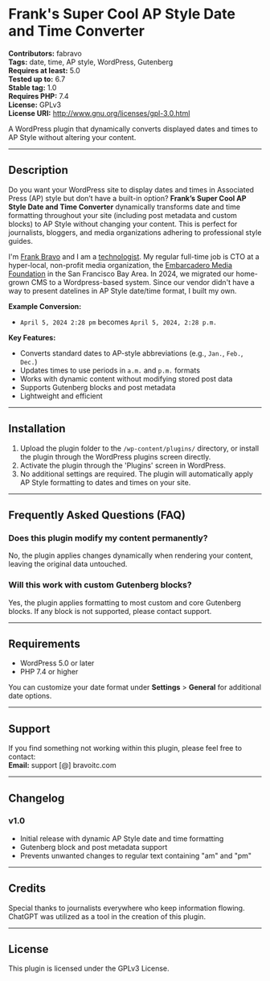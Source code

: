 # Frank's Super Cool AP Style Date and Time Converter
**Contributors:** fabravo  
**Tags:** date, time, AP style, WordPress, Gutenberg  
**Requires at least:** 5.0  
**Tested up to:** 6.7  
**Stable tag:** 1.0  
**Requires PHP:** 7.4  
**License:** GPLv3  
**License URI:** http://www.gnu.org/licenses/gpl-3.0.html  

A WordPress plugin that dynamically converts displayed dates and times to AP Style without altering your content.

---

## Description
Do you want your WordPress site to display dates and times in Associated Press (AP) style but don’t have a built-in option? **Frank’s Super Cool AP Style Date and Time Converter** dynamically transforms date and time formatting throughout your site (including post metadata and custom blocks) to AP Style without changing your content. This is perfect for journalists, bloggers, and media organizations adhering to professional style guides.

I'm [Frank Bravo](https://www.linkedin.com/in/fabravo) and I am a [technologist](https://www.bravoitc.com). My regular full-time job is CTO at a hyper-local, non-profit media organization, the [Embarcadero Media Foundation](https://www.EmbarcaderoMediaFoundation.org) in the San Francisco Bay Area. In 2024, we migrated our home-grown CMS to a Wordpress-based system. Since our vendor didn't have a way to present datelines in AP Style date/time format, I built my own.


**Example Conversion:**
- `April 5, 2024 2:28 pm` becomes `April 5, 2024, 2:28 p.m.`
  
**Key Features:**
- Converts standard dates to AP-style abbreviations (e.g., `Jan.`, `Feb.`, `Dec.`)
- Updates times to use periods in `a.m.` and `p.m.` formats
- Works with dynamic content without modifying stored post data
- Supports Gutenberg blocks and post metadata
- Lightweight and efficient

---

## Installation
1. Upload the plugin folder to the `/wp-content/plugins/` directory, or install the plugin through the WordPress plugins screen directly.
2. Activate the plugin through the 'Plugins' screen in WordPress.
3. No additional settings are required. The plugin will automatically apply AP Style formatting to dates and times on your site.

---

## Frequently Asked Questions (FAQ)

### **Does this plugin modify my content permanently?**
No, the plugin applies changes dynamically when rendering your content, leaving the original data untouched.

### **Will this work with custom Gutenberg blocks?**
Yes, the plugin applies formatting to most custom and core Gutenberg blocks. If any block is not supported, please contact support.

---

## Requirements
- WordPress 5.0 or later
- PHP 7.4 or higher

You can customize your date format under **Settings** > **General** for additional date options.

---

## Support
If you find something not working within this plugin, please feel free to contact:  
**Email:** support [@] bravoitc.com  

---

## Changelog
### v1.0
- Initial release with dynamic AP Style date and time formatting
- Gutenberg block and post metadata support
- Prevents unwanted changes to regular text containing "am" and "pm"

---

## Credits
Special thanks to journalists everywhere who keep information flowing. ChatGPT was utilized as a tool in the creation of this plugin.

---

## License
This plugin is licensed under the GPLv3 License. 
